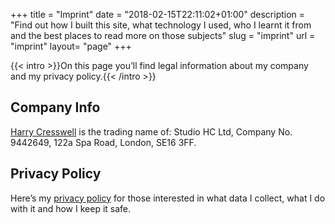 +++
title = "Imprint"
date = "2018-02-15T22:11:02+01:00"
description = "Find out how I built this site, what technology I used, who I learnt it from and the best places to read more on those subjects"
slug = "imprint"
url = "imprint"
layout= "page"
+++

{{< intro >}}On this page you’ll find legal information about my company and my privacy policy.{{< /intro >}}

## Company Info

[Harry Cresswell](https://harrycresswell.com/) is the trading name of:
Studio HC Ltd, Company No. 9442649,
122a Spa Road, London, SE16 3FF.

## Privacy Policy

Here’s my [privacy policy](/privacy) for those interested in what data I collect, what I do with it and how I keep it safe.
